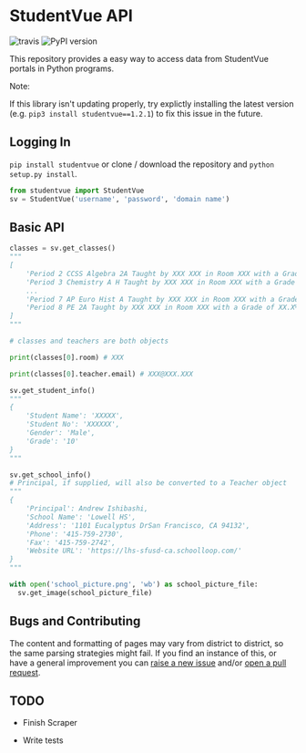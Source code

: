 # StudentVue API
![travis](https://travis-ci.org/kajchang/StudentVue.svg?branch=master)
![PyPI version](https://badge.fury.io/py/studentvue.svg)

This repository provides a easy way to access data from StudentVue portals in Python programs.

Note:

If this library isn't updating properly, try explictly installing the latest version (e.g. `pip3 install studentvue==1.2.1`) to fix this issue in the future.

## Logging In

`pip install studentvue` or clone / download the repository and `python setup.py install`.

```python
from studentvue import StudentVue
sv = StudentVue('username', 'password', 'domain name') 
```

## Basic API

```python
classes = sv.get_classes()
"""
[
    'Period 2 CCSS Algebra 2A Taught by XXX XXX in Room XXX with a Grade of XX.X%',
    'Period 3 Chemistry A H Taught by XXX XXX in Room XXX with a Grade of XX.X%',
    ...
    'Period 7 AP Euro Hist A Taught by XXX XXX in Room XXX with a Grade of XX.X%',
    'Period 8 PE 2A Taught by XXX XXX in Room XXX with a Grade of XX.X%'
]
"""

# classes and teachers are both objects

print(classes[0].room) # XXX

print(classes[0].teacher.email) # XXX@XXX.XXX
```

```python
sv.get_student_info()
"""
{
    'Student Name': 'XXXXX',
    'Student No': 'XXXXXX',
    'Gender': 'Male',
    'Grade': '10'
}
"""
```

```python
sv.get_school_info()
# Principal, if supplied, will also be converted to a Teacher object
"""
{
    'Principal': Andrew Ishibashi,
    'School Name': 'Lowell HS',
    'Address': '1101 Eucalyptus DrSan Francisco, CA 94132',
    'Phone': '415-759-2730',
    'Fax': '415-759-2742',
    'Website URL': 'https://lhs-sfusd-ca.schoolloop.com/'
}
"""
```

```python
with open('school_picture.png', 'wb') as school_picture_file:
  sv.get_image(school_picture_file)
```

## Bugs and Contributing

The content and formatting of pages may vary from district to district, so the same parsing strategies might fail. If you find an instance of this, or have a general improvement you can [raise a new issue](https://github.com/kajchang/StudentVue/issues/new) and/or [open a pull request](https://github.com/kajchang/StudentVue/compare).

## TODO

- Finish Scraper

- Write tests

